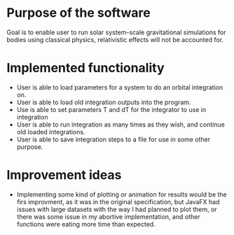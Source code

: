 Purpose of the software
=======================

Goal is to enable user to run solar system-scale gravitational simulations for bodies using classical physics, relativistic effects will not be accounted for.

Implemented functionality
=========================

* User is able to load parameters for a system to do an orbital integration on.
* User is able to load old integration outputs into the program.
* Use is able to set parameters T and dT for the integrator to use in integration
* User is able to run integration as many times as they wish, and continue old loaded integrations.
* User is able to save integration steps to a file for use in some other purpose.

Improvement ideas
================
* Implementing some kind of plotting or animation for results would be the firs improvment, as it was in the original specification, but JavaFX had issues with large datasets with the way I had planned to plot them, or there was some issue in my abortive implementation, and other functions were eating more time than expected.